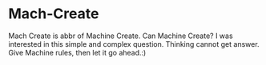 # Mach-Create
Mach Create is abbr of Machine Create.
Can Machine Create? I was interested in this simple and complex question. Thinking cannot get answer. Give Machine rules, then let it go ahead.:)

